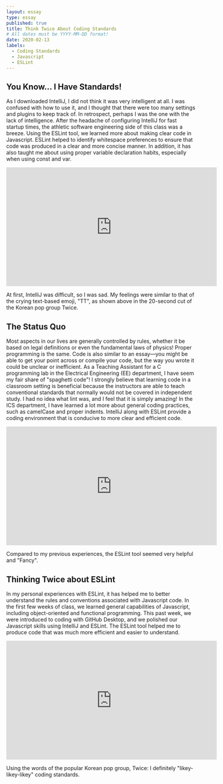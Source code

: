 ```yaml
---
layout: essay
type: essay
published: true
title: Think Twice About Coding Standards
# All dates must be YYYY-MM-DD format!
date: 2020-02-13
labels:
  - Coding Standards
  - Javascript
  - ESLint
---
```


## You Know... I Have Standards!
As I downloaded IntelliJ, I did not think it was very intelligent at all. I was confused with how to use it, and I thought that there were too many settings and plugins to keep track of. In retrospect, perhaps I was the one with the lack of intelligence. After the headache of configuring IntelliJ for fast startup times, the athletic software engineering side of this class was a breeze. Using the ESLint tool, we learned more about making clear code in Javascript. ESLint helped to identify whitespace preferences to ensure that code was produced in a clear and more concise manner. In addition, it has also taught me about using proper variable declaration habits, especially when using const and var.

<iframe width="560" height="315" src="https://www.youtube.com/embed/ePpPVE-GGJw?start=100&end=117" frameborder="0" allow="accelerometer; autoplay; encrypted-media; gyroscope; picture-in-picture" allowfullscreen></iframe>

At first, IntelliJ was difficult, so I was sad. My feelings were similar to that of the crying text-based emoji, "TT", as shown above in the 20-second cut of the Korean pop group Twice.

## The Status Quo
Most aspects in our lives are generally controlled by rules, whether it be based on legal definitions or even the fundamental laws of physics! Proper programming is the same. Code is also similar to an essay—you might be able to get your point across or compile your code, but the way you wrote it could be unclear or inefficient. As a Teaching Assistant for a C programming lab in the Electrical Engineering (EE) department, I have seem my fair share of "spaghetti code"! I strongly believe that learning code in a classroom setting is beneficial because the instructors are able to teach conventional standards that normally would not be covered in independent study. I had no idea what lint was, and I feel that it is simply amazing! In the ICS department, I have learned a lot more about general coding practices, such as camelCase and proper indents. IntelliJ along with ESLint provide a coding environment that is conducive to more clear and efficient code.

<iframe width="560" height="315" src="https://www.youtube.com/embed/kOHB85vDuow?start=58&end=74" frameborder="0" allow="accelerometer; autoplay; encrypted-media; gyroscope; picture-in-picture" allowfullscreen></iframe>

Compared to my previous experiences, the ESLint tool seemed very helpful and "Fancy".

## Thinking Twice about ESLint
In my personal experiences with ESLint, it has helped me to better understand the rules and conventions associated with Javascript code. In the first few weeks of class, we learned general capabilities of Javascript, including object-oriented and functional programming. This past week, we were introduced to coding with GitHub Desktop, and we polished our Javascript skills using IntelliJ and ESLint. The ESLint tool helped me to produce code that was much more efficient and easier to understand.

<iframe width="560" height="315" src="https://www.youtube.com/embed/V2hlQkVJZhE?start=20&end=36" frameborder="0" allow="accelerometer; autoplay; encrypted-media; gyroscope; picture-in-picture" allowfullscreen></iframe>

Using the words of the popular Korean pop group, Twice: I definitely "likey-likey-likey" coding standards.
